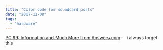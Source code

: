 ```yaml
---
title: "Color code for soundcard ports"
date: "2007-12-08"
tags: 
  - "hardware"
---
```


[PC 99: Information and Much More from Answers.com](http://www.answers.com/topic/pc-99-1?cat=technology "PC 99: Information and Much More from Answers.com") -- i always forget this
